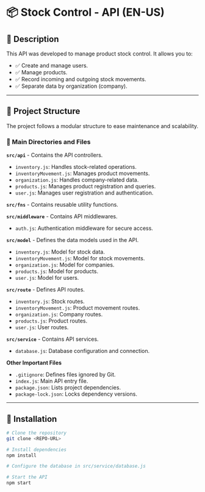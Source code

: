 # 📦 Stock Control - API (EN-US)

## 📜 Description

This API was developed to manage product stock control. It allows you to:

- ✅ Create and manage users.  
- ✅ Manage products.  
- ✅ Record incoming and outgoing stock movements.  
- ✅ Separate data by organization (company).  

---

## 📁 Project Structure

The project follows a modular structure to ease maintenance and scalability.

### 📂 Main Directories and Files

**`src/api`** - Contains the API controllers.  
- `inventory.js`: Handles stock-related operations.  
- `inventoryMovement.js`: Manages product movements.  
- `organization.js`: Handles company-related data.  
- `products.js`: Manages product registration and queries.  
- `user.js`: Manages user registration and authentication.  

**`src/fns`** - Contains reusable utility functions.  

**`src/middleware`** - Contains API middlewares.  
- `auth.js`: Authentication middleware for secure access.  

**`src/model`** - Defines the data models used in the API.  
- `inventory.js`: Model for stock data.  
- `inventoryMovement.js`: Model for stock movements.  
- `organization.js`: Model for companies.  
- `products.js`: Model for products.  
- `user.js`: Model for users.  

**`src/route`** - Defines API routes.  
- `inventory.js`: Stock routes.  
- `inventoryMovement.js`: Product movement routes.  
- `organization.js`: Company routes.  
- `products.js`: Product routes.  
- `user.js`: User routes.  

**`src/service`** - Contains API services.  
- `database.js`: Database configuration and connection.  

**Other Important Files**  
- `.gitignore`: Defines files ignored by Git.  
- `index.js`: Main API entry file.  
- `package.json`: Lists project dependencies.  
- `package-lock.json`: Locks dependency versions.  

---

## 🚀 Installation

```sh
# Clone the repository
git clone <REPO-URL>

# Install dependencies
npm install

# Configure the database in src/service/database.js

# Start the API
npm start
```
